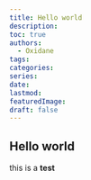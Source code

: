 ```yaml
---
title: Hello world
description:
toc: true
authors:
  - Oxidane
tags:
categories:
series:
date: 
lastmod: 
featuredImage:
draft: false
---
```


## Hello world

this is a **test**